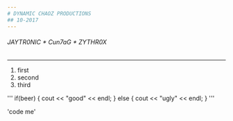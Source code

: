 ```yaml
---
# DYNAMIC CHAOZ PRODUCTIONS
## 10-2017
---
```

###### JAYTR0NIC * Cun7aG * ZYTHR0X
---


1. first
2. second
3. third

'''
if(beer)
{
	cout << "good" << endl;
}
else
{
	cout << "ugly" << endl;
}
'''

'code me'
